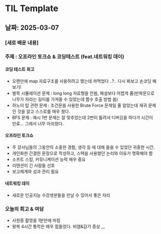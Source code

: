 # TIL Template

## 날짜: 2025-03-07

  
### [새로 배운 내용]
### 주제 : 오프라인 토크쇼 & 코딩테스트 (feat.네트워킹 데이)
####  코딩 테스트 회고
  - 오랜만에 map 자료구조를 사용하려고 했는데 까먹었다 ..?.. 다시 봐보고 손코딩 해보기!
  - 벌목 시뮬레이션 문제 : long long 자료형을 안씀, 해설보다 어렵게 품(반복문으로 나무가 자라는 길이를 가져올 수 있었는데 함수 호출 방법 씀)
  - 하노이 탑 관련 문제 : 조건문을 사용한 Brute Force 문제일 줄 알았는데 재귀 문제인 것을 알고 스스로를 매우 쳤다.
  - BFS 문제 : 예시 1번 문제는 잘 맞추었는데 2번이 틀려서 디버깅을 하다가 시간이 만료... 그래서 너무 아쉬웠다.

#### 오프라인 토크쇼
- 주 강사님들의 그동안의 소중한 경험, 생각 등 에 대해 들을 수 있었던 귀중한 시간.
- 개인화한 간결한 문장으로 작성하고, 스택을 사용했던 논리와 이유가 명확해야 함
- 소프트 스킬, 커뮤니케이션 능력 매우 중요
- 리텐션이 긴 사람들 선호
- 보고체계와 성과 관리 필요

#### 네트워킹 데이
- 새로운 인공지능 수강생분들을 만날 수 있어서 좋은 자리

### 오늘의 회고 & 여담
- 사원증 촬영을 1분만에 마침 
- 왕복 4시간 통학은 매우 힘들었다.  비염&감기 증상 ,,,